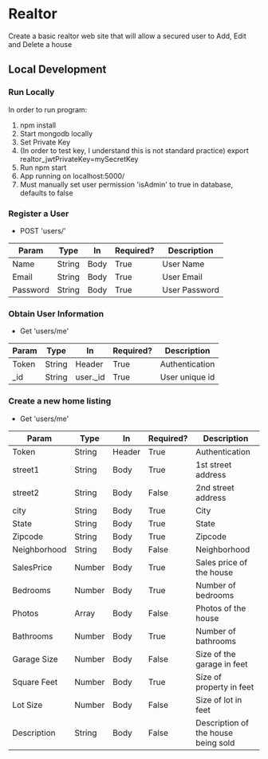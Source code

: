 # Realtor
Create a basic realtor web site that will allow a secured user to Add, Edit and Delete a house

## Local Development

### Run Locally
In order to run program: 

1. npm install
2. Start mongodb locally
3. Set Private Key 
4. (In order to test key, I understand this is not standard practice)
export realtor_jwtPrivateKey=mySecretKey
5. Run npm start
6. App running on localhost:5000/
7. Must manually set user permission 'isAdmin' to true in database, defaults to false


### Register a User
    
- POST 'users/'

Param         |  Type   |  In     |  Required? |  Description
---           |  ---    |  ---    |  ---       |  ---  
Name          | String  | Body    | True       | User Name
Email         | String  | Body    | True       | User Email
Password      | String  | Body    | True       | User Password


### Obtain User Information
    
- Get 'users/me'

Param         |  Type   |  In       |  Required? |  Description
---           |  ---    |  ---      |  ---       |  ---  
Token         | String  | Header    | True       | Authentication 
_id           | String  | user._id  | True       | User unique id


### Create a new home listing
    
- Get 'users/me'

Param         |  Type   |  In       |  Required? |  Description
---           |  ---    |  ---      |  ---       |  ---  
Token         | String  | Header    | True       | Authentication 
street1       | String  | Body      | True       | 1st street address
street2       | String  | Body      | False      | 2nd street address
city          | String  | Body      | True       | City 
State         | String  | Body      | True       | State
Zipcode       | String  | Body      | True       | Zipcode
Neighborhood  | String  | Body      | False      | Neighborhood
SalesPrice    | Number  | Body      | True       | Sales price of the house
Bedrooms      | Number  | Body      | True       | Number of bedrooms
Photos        | Array   | Body      | False      | Photos of the house
Bathrooms     | Number  | Body      | True       | Number of bathrooms
Garage Size   | Number  | Body      | False      | Size of the garage in feet
Square Feet   | Number  | Body      | True       | Size of property in feet
Lot Size      | Number  | Body      | False      | Size of lot in feet
Description   | String  | Body      | False      | Description of the house being sold